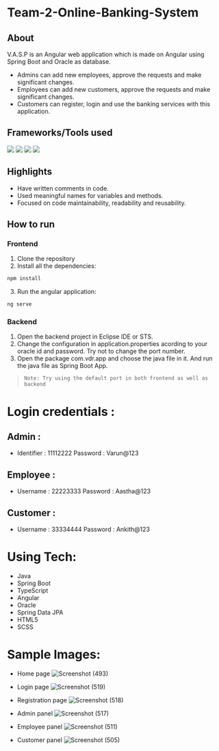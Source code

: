 # Team-2-Online-Banking-System

## About
V.A.S.P is an Angular web application which is made on Angular using Spring Boot and Oracle as database. 
- Admins can add new employees, approve the requests and make significant changes.
- Employees can add new customers, approve the requests and make significant changes.
- Customers can register, login and use the banking services with this application. 

## Frameworks/Tools used

![](https://img.shields.io/badge/Angular-DD0031?style=for-the-badge&logo=angular&logoColor=white)  ![](https://img.shields.io/badge/Spring-6AAD3D?style=for-the-badge&logo=spring&logoColor=white) ![](https://img.shields.io/badge/Java-FFFFFF?style=for-the-badge&logo=java&logoColor=red) ![](https://img.shields.io/badge/oracle-ed1c24?style=for-the-badge&logo=oracle&logoColor=white)

## Highlights

- Have written comments in code.
- Used meaningful names for variables and methods.
- Focused on code maintainability, readability and reusability.

## How to run

### Frontend
1. Clone the repository
2. Install all the dependencies: 

```sh
npm install
```

3. Run the angular application: 

```sh
ng serve
```

### Backend

1. Open the backend project in Eclipse IDE or STS.
2. Change the configuration in application.properties acording to your oracle id and password. Try not to change the port number.
3. Open the package com.vdr.app and choose the java file in it. And run the java file as Spring Boot App.

> ```Note: Try using the default port in both frontend as well as backend ```



# Login credentials :

## Admin :
* Identifier : 11112222
   Password : Varun@123
   
## Employee :
* Username : 22223333
   Password : Aastha@123
 
## Customer :
* Username : 33334444
   Password : Ankith@123

# Using Tech:

* Java
* Spring Boot
* TypeScript
* Angular
* Oracle
* Spring Data JPA
* HTML5
* SCSS

# Sample Images:

* Home page
![Screenshot (493)](https://user-images.githubusercontent.com/108650311/177747608-7509602c-faf1-4720-8593-b806b48e4c9e.png)

* Login page
![Screenshot (519)](https://user-images.githubusercontent.com/108650311/177748061-955b0736-3901-4190-adab-9fb7b41937f7.png)

* Registration page
![Screenshot (518)](https://user-images.githubusercontent.com/108650311/177748978-99407781-0b2e-400e-bb7a-018282803b72.png)

* Admin panel
![Screenshot (517)](https://user-images.githubusercontent.com/108650311/177749723-5b9cbb16-8c51-4f9f-b911-c50267334da8.png)

* Employee panel
![Screenshot (511)](https://user-images.githubusercontent.com/108650311/177749809-129eee92-21ce-4e2e-8490-b28bbd6b88c0.png)

* Customer panel
![Screenshot (505)](https://user-images.githubusercontent.com/108650311/177749851-ca947059-0c4a-418e-8fcc-de4a70327abf.png)
